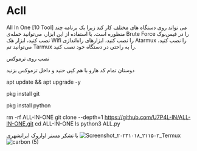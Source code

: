 # Acll

All In One [10 Tool] می تواند روی دستگاه های مختلف کار کند زیرا یک برنامه چند منظوره است. با استفاده از این ابزار، می‌توانید حمله‌ی Brute Force را در فیس‌بوک نصب کنید، ابزار هک Wifi را نصب کنید، ابزارهای راه‌اندازی Atarmux را نصب کنید، می‌توانید تم Tarmux را به راحتی در دستگاه خود نصب کنید.

نصب روی ترموکس 

دوستان تمام کد هارو با هم کپی حنید و داخل تزموکس بزنید 

 apt update && apt upgrade -y

 pkg install git

 pkg install python

 rm -rf ALL-IN-ONE
 git clone --depth=1 https://github.com/U7P4L-IN/ALL-IN-ONE.git
 cd ALL-IN-ONE
 ls
 python3 ALL.py

 با تشکر مستر اواروک ایرانشهری ![Screenshot_۲۰۲۳۱۰۱۸_۲۱۱۵۰۲_Termux](https://github.com/MRAvarvokiranshare/Acll/assets/146922434/1ecb0929-f8fd-4914-9dd8-44429e46c5f3)
![carbon (5)](https://github.com/MRAvarvokiranshare/Acll/assets/146922434/2a34e036-ac66-4102-a55e-405e1f234a19)
